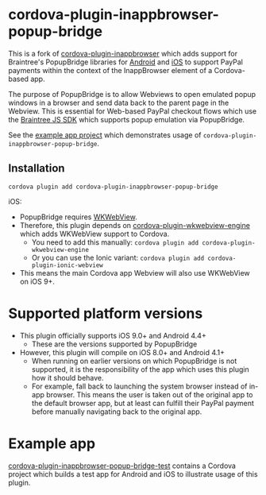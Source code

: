# cordova-plugin-inappbrowser-popup-bridge

This is a fork of [cordova-plugin-inappbrowser](https://github.com/apache/cordova-plugin-inappbrowser) which adds support for Braintree's PopupBridge libraries for [Android](https://github.com/braintree/popup-bridge-android) and [iOS](https://github.com/braintree/popup-bridge-ios) to support PayPal payments within the context of the InappBrowser element of a Cordova-based app.

The purpose of PopupBridge is to allow Webviews to open emulated popup windows in a browser and send data back to the parent page in the Webview. This is essential for Web-based PayPal checkout flows which use the [Braintree JS SDK](https://github.com/braintree/braintree-web) which supports popup emulation via PopupBridge.

See the [example app project](https://github.com/dpa99c/cordova-plugin-inappbrowser-popup-bridge-test) which demonstrates usage of `cordova-plugin-inappbrowser-popup-bridge`.

## Installation

    cordova plugin add cordova-plugin-inappbrowser-popup-bridge
    
iOS:
- PopupBridge requires [WKWebView](https://developer.apple.com/documentation/webkit/wkwebview).
- Therefore, this plugin depends on [cordova-plugin-wkwebview-engine](https://github.com/apache/cordova-plugin-wkwebview-engine) which adds WKWebView support to Cordova.
    - You need to add this manually: `cordova plugin add cordova-plugin-wkwebview-engine`
    - Or you can use the Ionic variant: `cordova plugin add cordova-plugin-ionic-webview`
- This means the main Cordova app Webview will also use WKWebView on iOS 9+.
    
# Supported platform versions
- This plugin officially supports iOS 9.0+ and Android 4.4+
    - These are the versions supported by PopupBridge
- However, this plugin will compile on iOS 8.0+ and Android 4.1+ 
    - When running on earlier versions on which PopupBridge is not supported, it is the responsibility of the app which uses this plugin how it should behave.
    - For example, fall back to launching the system browser instead of in-app browser. This means the user is taken out of the original app to the default browser app, but at least can fulfill their PayPal payment before manually navigating back to the original app.
    
# Example app

[cordova-plugin-inappbrowser-popup-bridge-test](https://github.com/dpa99c/cordova-plugin-inappbrowser-popup-bridge-test) contains a Cordova project which builds a test app for Android and iOS to illustrate usage of this plugin.

